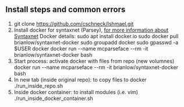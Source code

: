 ## Install steps and common errors
1. git clone https://github.com/cschneck/Ishmael.git
2. Install docker for syntaxnet (Parsey), [for more information about Syntaxnet](https://github.com/tensorflow/models/tree/master/research/syntaxnet#installation)
Docker details:
sudo apt install docker.io
sudo docker pull brianlow/syntaxnet-docker
sudo groupadd docker
sudo gpasswd -a $USER docker
docker run --name mcparseface --rm -it brianlow/syntaxnet-docker bash
3. Start process: activate docker with files from repo (new volumnes)
docker run --name mcparseface --rm -it brianlow/syntaxnet-docker bash
4. In new tab (inside original repo): to copy files to docker
./run_inside_repo.sh
5. Inside docker container: to install modules (i.e. vim)
./run_inside_docker_container.sh
